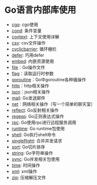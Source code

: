 # Go语言内部库使用

- [cgo](cgo): cgo使用
- [cond](cond): 条件变量
- [context](context): 上下文使用详解
- [csv](csv): csv文件操作
- [cyclicbarrier](cyclicbarrier): 循环栅栏
- [defer](defer): 巧用defer
- [embed](embed): 内嵌资源使用
- [file](file)：Go操作文件
- [flag](flag)：读取运行时参数
- [goroutine](goroutine)：Go中goroutine各种骚操作
- [http](http)：http相关操作
- [json](json)：json相关操作
- [mail](mail): Go发送邮件
- [net](net)：网络相关操作（写一个简单的聊天室）
- [reflect](reflect): Go反射相关操作
- [regexp](regexp): Go正则表达式操作
- [rpc](rpc): Go使用rpc进行远程服务调用
- [runtime](runtime): Go runtime包使用
- [shell](shell): Go执行shell命令
- [singleflight](singleflight): 合并并发请求
- [sort](sort): Go切片排序
- [string](string): Go字符串操作
- [sync](sync): Go并发相关包使用
- [time](time): 时间操作
- [xml](xml): xml操作
- [zip](zip): 压缩解压文件